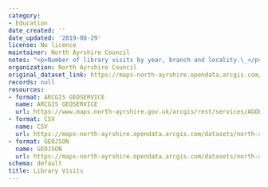 ```yaml
---
category:
- Education
date_created: ''
date_updated: '2019-08-29'
license: No licence
maintainer: North Ayrshire Council
notes: "<p>Number of library visits by year, branch and locality.\_</p>"
organization: North Ayrshire Council
original_dataset_link: https://maps-north-ayrshire.opendata.arcgis.com/maps/north-ayrshire::library-visits
records: null
resources:
- format: ARCGIS GEOSERVICE
  name: ARCGIS GEOSERVICE
  url: https://www.maps.north-ayrshire.gov.uk/arcgis/rest/services/AGOL/Open_Data_Portal3/MapServer/30
- format: CSV
  name: CSV
  url: https://maps-north-ayrshire.opendata.arcgis.com/datasets/north-ayrshire::library-visits.csv?outSR=%7B%22latestWkid%22%3A27700%2C%22wkid%22%3A27700%7D
- format: GEOJSON
  name: GEOJSON
  url: https://maps-north-ayrshire.opendata.arcgis.com/datasets/north-ayrshire::library-visits.geojson?outSR=%7B%22latestWkid%22%3A27700%2C%22wkid%22%3A27700%7D
schema: default
title: Library Visits
---
```

